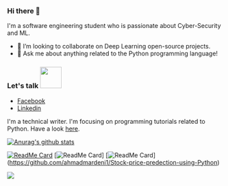 ### Hi there 👋
I'm a software engineering student who is passionate about Cyber-Security and ML.
- 🌟 I’m looking to collaborate on Deep Learning open-source projects.
- 💬 Ask me about anything related to the Python programming language!

### Let's talk <img src="https://media1.giphy.com/media/Qyo4wXCuIUNZJ4Qykp/giphy.gif" width="50">
  - [Facebook](https://www.facebook.com/profile.php?id=100004114573038)
  - [Linkedin](https://www.linkedin.com/in/ahmad-mardeni-369b3019b/)
  
  
I'm a technical writer. I'm focusing on programming tutorials related to Python. Have a look [here](https://www.section.io/engineering-education/authors/ahmad-mardeni/).

[![Anurag's github stats](https://github-readme-stats.vercel.app/api?username=ahmadmardeni1&show_icons=true&theme=tokyonight)](https://github.com/anuraghazra/github-readme-stats)

[![ReadMe Card](https://github-readme-stats.vercel.app/api/pin/?username=ahmadmardeni1&repo=BSC-scan-bot&theme=tokyonight)](https://github.com/ahmadmardeni1/BSC-scan-bot)
[![ReadMe Card](https://github-readme-stats.vercel.app/api/pin/?username=ahmadmardeni1&repo=Stock-price-predection-using-Python&theme=tokyonight)]
[![ReadMe Card](https://github-readme-stats.vercel.app/api/pin/?username=ahmadmardeni1&repo=Parkinson-Prediction&theme=tokyonight)]
(https://github.com/ahmadmardeni1/Stock-price-predection-using-Python)


![](https://komarev.com/ghpvc/?username=ahmadmardeni1&color=blue)
 

